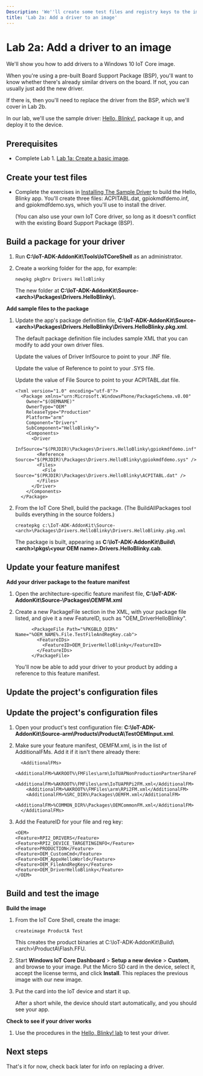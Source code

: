 ```yaml
---
Description: 'We''ll create some test files and registry keys to the image, again packaging them up so that they can be serviced after they reach your customers.'
title: 'Lab 2a: Add a driver to an image'
---
```


# Lab 2a: Add a driver to an image




We'll show you how to add drivers to a Windows 10 IoT Core image. 

When you're using a pre-built Board Support Package (BSP), you'll want to know whether there's already similar drivers on the board. If not, you can usually just add the new driver. 

If there is, then you'll need to replace the driver from the BSP, which we'll cover in Lab 2b.  



In our lab, we'll use the sample driver: [Hello, Blinky!](https://ms-iot.github.io/content/en-US/win10/samples/DriverLab.htm), package it up, and deploy it to the device.


## <span id="Prerequisites"></span><span id="prerequisites"></span><span id="PREREQUISITES"></span>Prerequisites

-  Complete Lab 1. [Lab 1a: Create a basic image](create-a-basic-image.md).



## <span id="Create_your_test_files"></span><span id="create_your_test_files"></span><span id="CREATE_YOUR_TEST_FILES"></span>Create your test files


-  Complete the exercises in [Installing The Sample Driver](https://ms-iot.github.io/content/en-US/win10/samples/DriverLab.htm) to build the Hello, Blinky app. You'll create three files: ACPITABL.dat, gpiokmdfdemo.inf, and gpiokmdfdemo.sys, which you'll use to install the driver.

   (You can also use your own IoT Core driver, so long as it doesn't conflict with the existing Board Support Package (BSP).


## <span id="Build_a_package_for_your_driver"></span><span id="build_a_package_for_your_driver"></span><span id="BUILD_A_PACKAGE_FOR_YOUR_DRIVER"></span>Build a package for your driver


1.  Run **C:\\IoT-ADK-AddonKit\\Tools\\IoTCoreShell** as an administrator.
2.  Create a working folder for the app, for example:

    ``` syntax
    newpkg pkgDrv Drivers HelloBlinky
    ```

    The new folder at **C:\\IoT-ADK-AddonKit\\Source-&lt;arch&gt;\\Packages\\Drivers.HelloBlinky\\**.


**Add sample files to the package**

1.  Update the app's package definition file, **C:\\IoT-ADK-AddonKit\\Source-&lt;arch&gt;\\Packages\\Drivers.HelloBlinky\\Drivers.HelloBlinky.pkg.xml**.

    The default package definition file includes sample XML that you can modify to add your own driver files.

    Update the values of Driver InfSource to point to your .INF file.

    Update the value of Reference to point to your .SYS file.
	
	Update the value of File Source to point to your ACPITABL.dat file.
    
    ``` syntax
    <?xml version="1.0" encoding="utf-8"?>
      <Package xmlns="urn:Microsoft.WindowsPhone/PackageSchema.v8.00"
        Owner="$(OEMNAME)"
        OwnerType="OEM"    
        ReleaseType="Production"
		Platform="arm"
		Component="Drivers"
		SubComponent="HelloBlinky">
        <Components>
		  <Driver
		    InfSource="$(PRJDIR)\Packages\Drivers.HelloBlinky\gpiokmdfdemo.inf">
			<Reference Source="$(PRJDIR)\Packages\Drivers.HelloBlinky\gpiokmdfdemo.sys" />
			<Files>
			  <File Source="$(PRJDIR)\Packages\Drivers.HelloBlinky\ACPITABL.dat" />
            </Files>
          </Driver>
        </Components>
      </Package> 
    ```


2.  From the IoT Core Shell, build the package. (The BuildAllPackages tool builds everything in the source folders.)

    ``` syntax
    createpkg c:\IoT-ADK-AddonKit\Source-<arch>\Packages\Drivers.HelloBlinky\Drivers.HelloBlinky.pkg.xml
    ```

    The package is built, appearing as **C:\\IoT-ADK-AddonKit\\Build\\&lt;arch&gt;\\pkgs\\&lt;your OEM name&gt;.Drivers.HelloBlinky.cab**.

    
## <span id="Update_your_feature_manifest"></span><span id="update_your_feature_manifest"></span><span id="UPDATE_YOUR_FEATURE_MANIFEST"></span>Update your feature manifest


**Add your driver package to the feature manifest**

1.  Open the architecture-specific feature manifest file, **C:\\IoT-ADK-AddonKit\\Source-<arch>\\Packages\\OEMFM.xml**
2.  Create a new PackageFile section in the XML, with your package file listed, and give it a new FeatureID, such as "OEM\_DriverHelloBlinky".

    ``` syntax      
          <PackageFile Path="%PKGBLD_DIR%" Name="%OEM_NAME%.File.TestFileAndRegKey.cab">
            <FeatureIDs>
              <FeatureID>OEM_DriverHelloBlinky</FeatureID>
            </FeatureIDs>
          </PackageFile>
    ```

    You'll now be able to add your driver to your product by adding a reference to this feature manifest.

## <span id="Update_the_project_s_configuration_files"></span><span id="update_the_project_s_configuration_files"></span><span id="UPDATE_THE_PROJECT_S_CONFIGURATION_FILES"></span>Update the project's configuration files


## <span id="Update_the_project_s_configuration_files"></span><span id="update_the_project_s_configuration_files"></span><span id="UPDATE_THE_PROJECT_S_CONFIGURATION_FILES"></span>Update the project's configuration files

1.  Open your product's test configuration file: **C:\\IoT-ADK-AddonKit\\Source-arm\\Products\\ProductA\\TestOEMInput.xml**.
2.  Make sure your feature manifest, OEMFM.xml, is in the list of AdditionalFMs. Add it if it isn't there already there:

    ``` syntax
      <AdditionalFMs>
        <AdditionalFM>%AKROOT%\FMFiles\arm\IoTUAPNonProductionPartnerShareFM.xml</AdditionalFM>
        <AdditionalFM>%AKROOT%\FMFiles\arm\IoTUAPRPi2FM.xml</AdditionalFM>
        <AdditionalFM>%AKROOT%\FMFiles\arm\RPi2FM.xml</AdditionalFM>
        <AdditionalFM>%SRC_DIR%\Packages\OEMFM.xml</AdditionalFM>
        <AdditionalFM>%COMMON_DIR%\Packages\OEMCommonFM.xml</AdditionalFM>
      </AdditionalFMs>
    ```

3.  Add the FeatureID for your file and reg key:

    ``` syntax
    <OEM> 
    <Feature>RPI2_DRIVERS</Feature> 
    <Feature>RPI2_DEVICE_TARGETINGINFO</Feature> 
    <Feature>PRODUCTION</Feature> 
    <Feature>OEM_CustomCmd</Feature> 
    <Feature>OEM_AppxHelloWorld</Feature> 
    <Feature>OEM_FileAndRegKey</Feature> 
    <Feature>OEM_DriverHelloBlinky</Feature> 
    </OEM>
    ```

## <span id="Build_and_test_the_image"></span><span id="build_and_test_the_image"></span><span id="BUILD_AND_TEST_THE_IMAGE"></span>Build and test the image


**Build the image**

1.  From the IoT Core Shell, create the image:

    ``` syntax
    createimage ProductA Test
    ```

    This creates the product binaries at C:\\IoT-ADK-AddonKit\\Build\\&lt;arch&gt;\\ProductA\\Flash.FFU.

2.  Start **Windows IoT Core Dashboard** &gt; **Setup a new device** &gt; **Custom**, and browse to your image. Put the Micro SD card in the device, select it, accept the license terms, and click **Install**. This replaces the previous image with our new image.
3.  Put the card into the IoT device and start it up.

    After a short while, the device should start automatically, and you should see your app.

**Check to see if your driver works**

1.  Use the procedures in the [Hello, Blinky! lab](https://ms-iot.github.io/content/en-US/win10/samples/DriverLab3.htm) to test your driver.



## <span id="Next_steps"></span><span id="next_steps"></span><span id="NEXT_STEPS"></span>Next steps

That's it for now, check back later for info on replacing a driver.

<!-- 
[Lab 2b: Add a provisioning package to an image](add-a-provisioning-package-to-an-image.md)
-->

 

 



